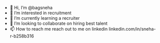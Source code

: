 - 👋 Hi, I’m @bagsneha
- 👀 I’m interested in recruitment
- 🌱 I’m currently learning a recruiter
- 💞️ I’m looking to collaborate on hiring best talent
- 📫 How to reach me reach out to me on linkedin linkedin.com/in/sneha-r-b258b316

<!---
bagsneha/bagsneha is a ✨ special ✨ repository because its `README.md` (this file) appears on your GitHub profile.
You can click the Preview link to take a look at your changes.
--->
